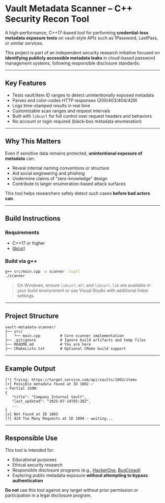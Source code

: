 
#  Vault Metadata Scanner – C++ Security Recon Tool

A high-performance, C++17-based tool for performing **credential-less metadata exposure tests** on vault-style APIs such as 1Password, LastPass, or similar services.

This project is part of an independent security research initiative focused on **identifying publicly accessible metadata leaks** in cloud-based password management systems, following responsible disclosure standards.

---

##  Key Features

- Tests vault/item ID ranges to detect unintentionally exposed metadata  
- Parses and color-codes HTTP responses (200/403/404/429)  
- Logs time-stamped results in real time  
- Customizable scan ranges and request intervals  
- Built with `libcurl` for full control over request headers and behaviors  
- No account or login required (black-box metadata enumeration)

---

##  Why This Matters

Even if sensitive data remains protected, **unintentional exposure of metadata** can:
- Reveal internal naming conventions or structure
- Aid social engineering and phishing
- Undermine claims of “zero-knowledge” design
- Contribute to larger enumeration-based attack surfaces

This tool helps researchers safely detect such cases **before bad actors can**.

---

##  Build Instructions

### Requirements

- C++17 or higher  
- [libcurl](https://curl.se/libcurl/)  

### Build via g++

```bash
g++ src/main.cpp -o scanner -lcurl
./scanner
````

> On Windows, ensure `libcurl.dll` and `libcurl.lib` are available in your build environment or use Visual Studio with additional linker settings.

---

##  Project Structure

```
vault-metadata-scanner/
├── src/
│   └── main.cpp         # Core scanner implementation
├── .gitignore           # Ignore build artifacts and temp files
├── README.md            # You are here
├── CMakeLists.txt       # Optional CMake build support
```

---

## Example Output

```
[*] Trying: https://target.service.com/api/vaults/1002/items
[+] Possible metadata found at ID 1002 ✅
→ Partial JSON:
{
   "title": "Company Internal Vault",
   "last_updated": "2025-07-14T03:20Z",
   ...
}
[x] Not Found at ID 1003
[?] 429 Too Many Requests at ID 1004 – waiting...
```

---

##  Responsible Use

This tool is intended for:

* Educational purposes
* Ethical security research
* Responsible disclosure programs (e.g., [HackerOne](https://hackerone.com), [BugCrowd](https://bugcrowd.com))
* Exploring public metadata exposure **without attempting to bypass authentication**

**Do not** use this tool against any target without prior permission or participation in a legal disclosure program.



